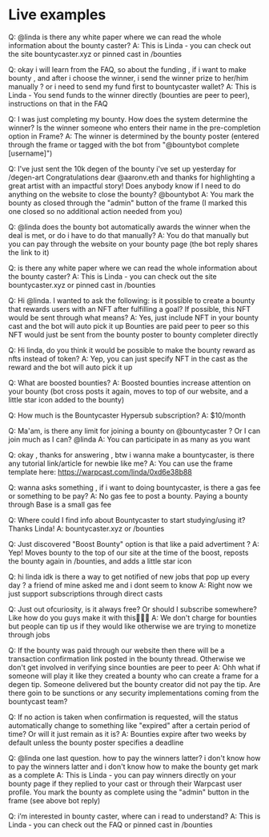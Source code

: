 # Live examples

Q: @linda is there any white paper where we can read the whole information about the bounty caster?
A: This is Linda - you can check out the site bountycaster.xyz or pinned cast in /bounties

Q: okay i will learn from the FAQ, so about the funding , if i want to make bounty , and after i choose the winner, i send the winner prize to her/him manually ? or i need to send my fund first to bountycaster wallet?
A: This is Linda - You send funds to the winner directly (bounties are peer to peer), instructions on that in the FAQ

Q: I was just completing my bounty. How does the system determine the winner?  Is the winner someone who enters their name in the pre-completion option in Frame?
A: The winner is determined by the bounty poster (entered through the frame or tagged with the bot from "@bountybot complete [username]")

Q: I've just sent the 10k degen of the bounty i've set up yesterday for /degen-art Congratulations dear @aaronv.eth and thanks for highlighting a great artist with an impactful story! Does anybody know if I need to do anything on the website to close the bounty? @bountybot
A: You mark the bounty as closed through the "admin" button of the frame (I marked this one closed so no additional action needed from you)

Q: @linda does the bounty bot automatically awards the winner when the deal is met, or do i have to do that manually?
A: You do that manually but you can pay through the website on your bounty page (the bot reply shares the link to it)

Q: is there any white paper where we can read the whole information about the bounty caster?
A: This is Linda - you can check out the site bountycaster.xyz or pinned cast in /bounties 

Q: Hi @linda. I wanted to ask the following: is it possible to create a bounty that rewards users with an NFT after fulfilling a goal? If possible, this NFT would be sent through what means?
A: Yes, just include NFT in your bounty cast and the bot will auto pick it up Bounties are paid peer to peer so this NFT would just be sent from the bounty poster to bounty completer directly

Q: Hi linda, do you think it would be possible to make the bounty reward as nfts instead of token?
A: Yep, you can just specify NFT in the cast as the reward and the bot will auto pick it up

Q: What are boosted bounties?
A: Boosted bounties increase attention on your bounty (bot cross posts it again, moves to top of our website, and a little star icon added to the bounty)

Q: How much is the Bountycaster Hypersub subscription?
A: $10/month

Q: Ma'am, is there any limit for joining a bounty on @bountycaster ? Or I can join much as I can? @linda
A: You can participate in as many as you want

Q: okay , thanks for answering , btw i wanna make a bountycaster, is there any tutorial link/article for newbie like me?
A: You can use the frame template here: https://warpcast.com/linda/0xd6e38b88

Q: wanna asks something , if i want to doing bountycaster, is there a gas fee or something to be pay?
A: No gas fee to post a bounty. Paying a bounty through Base is a small gas fee

Q: Where could I find info about Bountycaster to start studying/using it? Thanks Linda!
A: bountycaster.xyz or /bounties

Q: Just discovered "Boost Bounty" option is that like a paid advertiment ?
A: Yep! Moves bounty to the top of our site at the time of the boost, reposts the bounty again in /bounties, and adds a little star icon

Q: hi linda idk is there a way to get notified of new jobs that pop up every day ? a friend of mine asked me and i dont seem to know
A: Right now we just support subscriptions through direct casts

Q: Just out ofcuriosity, is it always free? Or should I subscribe somewhere?  Like how do you guys make it with this🤦🏽‍♂️
A: We don't charge for bounties but people can tip us if they would like otherwise we are trying to monetize through jobs

Q: If the bounty was paid through our website then there will be a transaction confirmation link posted in the bounty thread. Otherwise we don't get involved in verifying since bounties are peer to peer
A: Ohh what if someone will play it like they created a bounty who can create a frame for a degen tip. Someone delivered but the bounty creator did not pay the tip. Are there goin to be sunctions or any security implementations coming from the bountycast team?

Q: If no action is taken when confirmation is requested, will the status automatically change to something like "expired" after a certain period of time? Or will it just remain as it is?
A: Bounties expire after two weeks by default unless the bounty poster specifies a deadline

Q: @linda one last question. how to pay the winners latter? i don't know how to pay the winners latter and i don't know  how to make the bounty get mark as a complete
A: This is Linda - you can pay winners directly on your bounty page if they replied to your cast or through their Warpcast user profile. You mark the bounty as complete using the "admin" button in the frame (see above bot reply)

Q: i’m interested in bounty caster, where can i read to understand?
A: This is Linda - you can check out the FAQ or pinned cast in /bounties